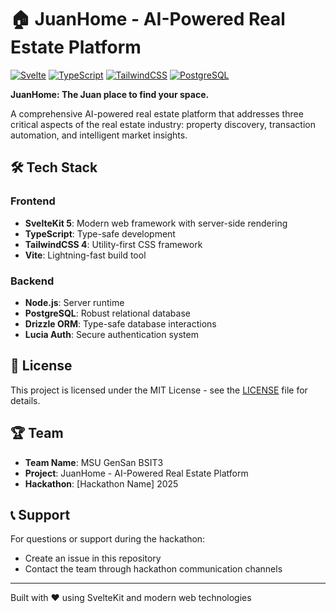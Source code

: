# 🏠 JuanHome - AI-Powered Real Estate Platform

[![Svelte](https://img.shields.io/badge/svelte-%23f1413d.svg?style=for-the-badge&logo=svelte&logoColor=white)](https://svelte.dev/)
[![TypeScript](https://img.shields.io/badge/typescript-%23007ACC.svg?style=for-the-badge&logo=typescript&logoColor=white)](https://www.typescriptlang.org/)
[![TailwindCSS](https://img.shields.io/badge/tailwindcss-%2338B2AC.svg?style=for-the-badge&logo=tailwind-css&logoColor=white)](https://tailwindcss.com/)
[![PostgreSQL](https://img.shields.io/badge/postgresql-%23316192.svg?style=for-the-badge&logo=postgresql&logoColor=white)](https://www.postgresql.org/)

**JuanHome: The Juan place to find your space.**

A comprehensive AI-powered real estate platform that addresses three critical aspects of the real estate industry: property discovery, transaction automation, and intelligent market insights.

## 🛠️ Tech Stack

### Frontend

- **SvelteKit 5**: Modern web framework with server-side rendering
- **TypeScript**: Type-safe development
- **TailwindCSS 4**: Utility-first CSS framework
- **Vite**: Lightning-fast build tool

### Backend

- **Node.js**: Server runtime
- **PostgreSQL**: Robust relational database
- **Drizzle ORM**: Type-safe database interactions
- **Lucia Auth**: Secure authentication system

## 📄 License

This project is licensed under the MIT License - see the [LICENSE](LICENSE) file for details.

## 🏆 Team

- **Team Name**: MSU GenSan BSIT3
- **Project**: JuanHome - AI-Powered Real Estate Platform
- **Hackathon**: [Hackathon Name] 2025

## 📞 Support

For questions or support during the hackathon:

- Create an issue in this repository
- Contact the team through hackathon communication channels

---

Built with ❤️ using SvelteKit and modern web technologies

